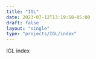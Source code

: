 ```yaml
---
title: "IGL"
date: 2023-07-12T13:19:58-05:00
draft: false
layout: "single"
type: "projects/IGL/index"
---
```



IGL index